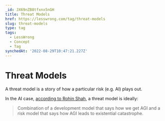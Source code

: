 ```yaml
---
_id: JX69nZB8tfxnx5nGH
title: Threat Models
href: https://lesswrong.com/tag/threat-models
slug: threat-models
type: tag
tags:
  - LessWrong
  - Concept
  - Tag
synchedAt: '2022-08-29T10:47:21.227Z'
---
```


# Threat Models

A threat model is a story of how a particular risk (e.g. AI) plays out.

In the AI case, [according to Rohin Shah](https://ssconlinemeetup.substack.com/p/video-from-rohins-talk), a threat model is ideally:

> Combination of a development model that says how we get AGI and a risk model that says how AGI leads to existential catastrophe.
